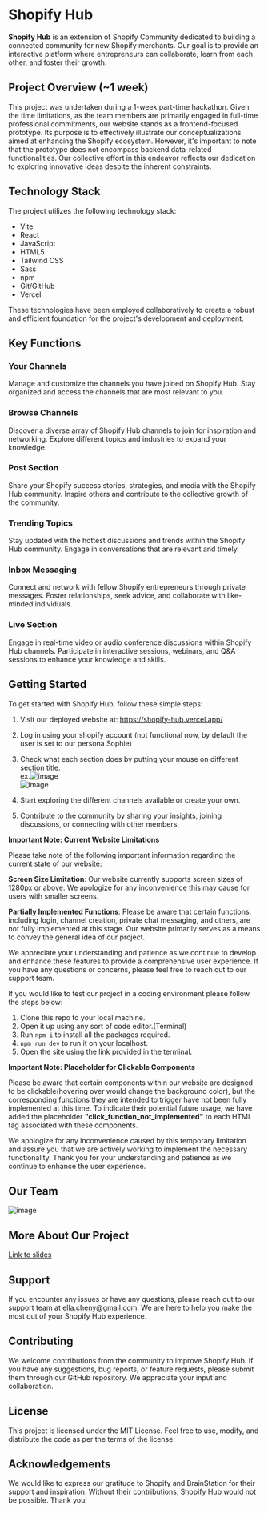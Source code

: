 # Shopify Hub 

**Shopify Hub** is an extension of Shopify Community dedicated to building a connected community for new Shopify merchants. Our goal is to provide an interactive platform where entrepreneurs can collaborate, learn from each other, and foster their growth.

## Project Overview (~1 week)
This project was undertaken during a 1-week part-time hackathon. Given the time limitations, as the team members are primarily engaged in full-time professional commitments, our website stands as a frontend-focused prototype. Its purpose is to effectively illustrate our conceptualizations aimed at enhancing the Shopify ecosystem. However, it's important to note that the prototype does not encompass backend data-related functionalities. Our collective effort in this endeavor reflects our dedication to exploring innovative ideas despite the inherent constraints.

## Technology Stack
The project utilizes the following technology stack:
* Vite
* React
* JavaScript
* HTML5
* Tailwind CSS
* Sass
* npm
* Git/GitHub
* Vercel

These technologies have been employed collaboratively to create a robust and efficient foundation for the project's development and deployment.

## Key Functions
### Your Channels
Manage and customize the channels you have joined on Shopify Hub.
Stay organized and access the channels that are most relevant to you.
### Browse Channels
Discover a diverse array of Shopify Hub channels to join for inspiration and networking.
Explore different topics and industries to expand your knowledge.
### Post Section
Share your Shopify success stories, strategies, and media with the Shopify Hub community.
Inspire others and contribute to the collective growth of the community.
### Trending Topics
Stay updated with the hottest discussions and trends within the Shopify Hub community.
Engage in conversations that are relevant and timely.
### Inbox Messaging
Connect and network with fellow Shopify entrepreneurs through private messages.
Foster relationships, seek advice, and collaborate with like-minded individuals.
### Live Section
Engage in real-time video or audio conference discussions within Shopify Hub channels.
Participate in interactive sessions, webinars, and Q&A sessions to enhance your knowledge and skills.

## Getting Started
To get started with Shopify Hub, follow these simple steps:

1. Visit our deployed website at: https://shopify-hub.vercel.app/
2. Log in using your shopify account (not functional now, by default the user is set to our persona Sophie)
3. Check what each section does by putting your mouse on different section title. 
   <br/>ex.![image](https://github.com/ChenElla/Shopifyhub/assets/69126129/59e02d67-0482-40f0-815f-adb45c61e077) 
   <br/>![image](https://github.com/ChenElla/Shopifyhub/assets/69126129/57daeadd-f02c-46ee-8ddf-5f22523677cb)

4. Start exploring the different channels available or create your own. 
5. Contribute to the community by sharing your insights, joining discussions, or connecting with other members.

**Important Note: Current Website Limitations**

Please take note of the following important information regarding the current state of our website:

**Screen Size Limitation**: Our website currently supports screen sizes of 1280px or above. We apologize for any inconvenience this may cause for users with smaller screens.

**Partially Implemented Functions**: Please be aware that certain functions, including login, channel creation, private chat messaging, and others, are not fully implemented at this stage. Our website primarily serves as a means to convey the general idea of our project.

We appreciate your understanding and patience as we continue to develop and enhance these features to provide a comprehensive user experience. If you have any questions or concerns, please feel free to reach out to our support team.


If you would like to test our project in a coding environment please follow the steps below:

1. Clone this repo to your local machine.
2. Open it up using any sort of code editor.(Terminal)
3. Run ``npm i`` to install all the packages required.
4. `npm run dev` to run it on your localhost.
5. Open the site using the link provided in the terminal.

**Important Note: Placeholder for Clickable Components**

Please be aware that certain components within our website are designed to be clickable(hovering over would change the background color), but the corresponding functions they are intended to trigger have not been fully implemented at this time. To indicate their potential future usage, we have added the placeholder **"click_function_not_implemented"** to each HTML tag associated with these components.

We apologize for any inconvenience caused by this temporary limitation and assure you that we are actively working to implement the necessary functionality. Thank you for your understanding and patience as we continue to enhance the user experience.

## Our Team
![image](https://github.com/ChenElla/Shopifyhub/assets/69126129/b98458a0-3153-4a40-8d7b-0cb955167d8d)

## More About Our Project
[Link to slides](https://www.canva.com/design/DAFjkMHFLlU/_n_Rth_0D5SbABjm2SyAnw/view?utm_content=DAFjkMHFLlU&utm_campaign=designshare&utm_medium=link&utm_source=publishsharelink) 

## Support
If you encounter any issues or have any questions, please reach out to our support team at ella.cheny@gmail.com. We are here to help you make the most out of your Shopify Hub experience.

## Contributing
We welcome contributions from the community to improve Shopify Hub. If you have any suggestions, bug reports, or feature requests, please submit them through our GitHub repository. We appreciate your input and collaboration.

## License
This project is licensed under the MIT License. Feel free to use, modify, and distribute the code as per the terms of the license.

## Acknowledgements
We would like to express our gratitude to Shopify and BrainStation for their support and inspiration. Without their contributions, Shopify Hub would not be possible. Thank you!


